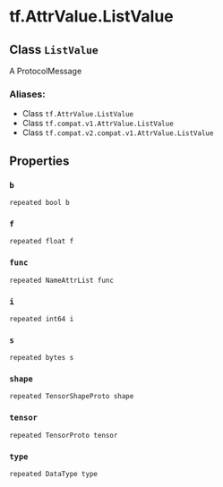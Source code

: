 <div itemscope itemtype="http://developers.google.com/ReferenceObject">
<meta itemprop="name" content="tf.AttrValue.ListValue" />
<meta itemprop="path" content="Stable" />
<meta itemprop="property" content="b"/>
<meta itemprop="property" content="f"/>
<meta itemprop="property" content="func"/>
<meta itemprop="property" content="i"/>
<meta itemprop="property" content="s"/>
<meta itemprop="property" content="shape"/>
<meta itemprop="property" content="tensor"/>
<meta itemprop="property" content="type"/>
</div>

# tf.AttrValue.ListValue

## Class `ListValue`

A ProtocolMessage



### Aliases:

* Class `tf.AttrValue.ListValue`
* Class `tf.compat.v1.AttrValue.ListValue`
* Class `tf.compat.v2.compat.v1.AttrValue.ListValue`

<!-- Placeholder for "Used in" -->


## Properties

<h3 id="b"><code>b</code></h3>

`repeated bool b`


<h3 id="f"><code>f</code></h3>

`repeated float f`


<h3 id="func"><code>func</code></h3>

`repeated NameAttrList func`


<h3 id="i"><code>i</code></h3>

`repeated int64 i`


<h3 id="s"><code>s</code></h3>

`repeated bytes s`


<h3 id="shape"><code>shape</code></h3>

`repeated TensorShapeProto shape`


<h3 id="tensor"><code>tensor</code></h3>

`repeated TensorProto tensor`


<h3 id="type"><code>type</code></h3>

`repeated DataType type`




